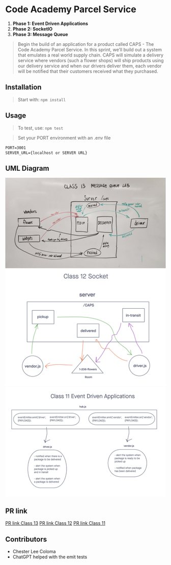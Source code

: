 # Code Academy Parcel Service

1. **Phase 1: Event Driven Applications**
2. **Phase 2: SocketIO** 
3. **Phase 3: Message Queue** 
> Begin the build of an application for a product called CAPS - The Code Academy Parcel Service. In this sprint, we’ll build out a system that emulates a real world supply chain. CAPS will simulate a delivery service where vendors (such a flower shops) will ship products using our delivery service and when our drivers deliver them, each vendor will be notified that their customers received what they purchased.

## Installation

> Start with: `npm install`

## Usage

> To test, use: `npm test`

> Set your PORT environment with an .env file

```text
PORT=3001
SERVER_URL={localhost or SERVER URL}
```

## UML Diagram
![Message Queue UML Diagram](./public/images/401-class-13-lab.jpg)
![SocketIO UML Diagram](./public/images/401-class-12-lab.png)
![Events UML Diagram](./public/images/401-class-11-lab.png)

## PR link
[PR link Class 13](https://github.com/cleecoloma/code-academy-parcel-service/pull/3)
[PR link Class 12](https://github.com/cleecoloma/code-academy-parcel-service/pull/2)
[PR link Class 11](https://github.com/cleecoloma/code-academy-parcel-service/pull/1)

## Contributors
* Chester Lee Coloma
* ChatGPT helped with the emit tests